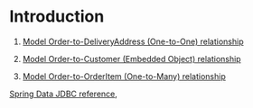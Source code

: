 # Introduction

1. [Model Order-to-DeliveryAddress (One-to-One) relationship](/doc/order-to-address.md)

2. [Model Order-to-Customer (Embedded Object) relationship](/doc/order-to-customer.md)

3. [Model Order-to-OrderItem (One-to-Many) relationship](/doc/order-to-item.md)

[Spring Data JDBC reference](https://docs.spring.io/spring-data/jdbc/docs/1.0.8.RELEASE/reference/html/#jdbc.entity-persistence.types),

